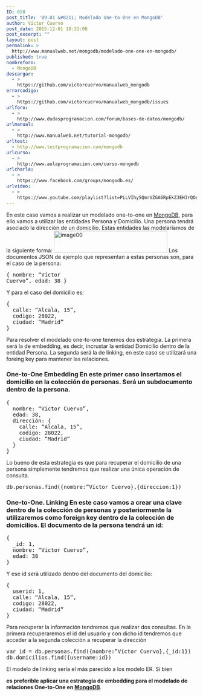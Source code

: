 ```yaml
---
ID: 658
post_title: '09.01 &#8211; Modelado One-to-One en MongoDB'
author: Víctor Cuervo
post_date: 2015-12-01 18:31:08
post_excerpt: ""
layout: post
permalink: >
  http://www.manualweb.net/mongodb/modelado-one-one-en-mongodb/
published: true
nombreforo:
  - MongoDB
descargar:
  - >
    https://github.com/victorcuervo/manualweb_mongodb
errorcodigo:
  - >
    https://github.com/victorcuervo/manualweb_mongodb/issues
urlforo:
  - >
    http://www.dudasprogramacion.com/forum/bases-de-datos/mongodb/
urlmanual:
  - >
    http://www.manualweb.net/tutorial-mongodb/
urltest:
  - http://www.testprogramacion.com/mongodb
urlcurso:
  - >
    http://www.aulaprogramacion.com/curso-mongodb
urlcharla:
  - >
    https://www.facebook.com/groups/mongodb.es/
urlvideo:
  - >
    https://www.youtube.com/playlist?list=PLLVIhySQmrVZGA6RpEkZJEH3rQOrHbi_c
---
```

En este caso vamos a realizar un modelado one-to-one en [MongoDB][1], para ello vamos a utilizar las entidades Persona y Domicilio. Una persona tendrá asociado la dirección de un domicilio. Estas entidades las modelaríamos de la siguiente forma: [<img src="http://www.manualweb.net/wp-content/uploads/2015/12/image00-300x57.png" alt="image00" width="300" height="57" class="alignright size-medium wp-image-673" />][2] Los documentos JSON de ejemplo que representan a estas personas son, para el caso de la persona: <pre lang="javascript">{
  nombre: “Víctor Cuervo”,
  edad: 38
}</pre> Y para el caso del domicilio es: 

<pre lang="javascript">{
  calle: “Alcala, 15”,
  codigo: 28022,
  ciudad: “Madrid”
}</pre> Para resolver el modelado one-to-one tenemos dos estrategia. La primera será la de embedding, es decir, incrustar la entidad Domicilio dentro de la entidad Persona. La segunda será la de linking, en este caso se utilizará una foreing key para mantener las relaciones. 

### One-to-One Embedding En este primer caso insertamos el domicilio en la colección de personas. Será un subdocumento dentro de la persona. 

<pre lang="javascript">{
  nombre: “Víctor Cuervo”,
  edad: 38,
  dirección: {
    calle: “Alcala, 15”,
    codigo: 28022,
    ciudad: “Madrid”
  }
}</pre> Lo bueno de esta estrategia es que para recuperar el domicilio de una persona simplemente tendremos que realizar una única operación de consulta. 

<pre lang="javascript">db.personas.find({nombre:”Víctor Cuervo},{direccion:1})</pre>

### One-to-One. Linking En este caso vamos a crear una clave dentro de la colección de personas y posteriormente la utilizaremos como foreign key dentro de la colección de domicilios. El documento de la persona tendrá un id: 

<pre lang="javascript">{
  _id: 1,
  nombre: “Víctor Cuervo”,
  edad: 38
}</pre> Y ese id será utilizado dentro del documento del domicilio: 

<pre lang="javascript">{
  userid: 1,
  calle: “Alcala, 15”,
  codigo: 28022,
  ciudad: “Madrid”
}</pre> Para recuperar la información tendremos que realizar dos consultas. En la primera recuperaremos el id del usuario y con dicho id tendremos que acceder a la segunda colección a recuperar la dirección 

<pre lang="javascript">var id = db.personas.find({nombre:”Víctor Cuervo},{_id:1})
db.domicilios.find({username:id})</pre> El modelo de linking sería el más parecido a los modelo ER. Si bien 

**es preferible aplicar una estrategia de embedding para el modelado de relaciones One-to-One en [MongoDB][1]**.

 [1]: http://www.manualweb.net/tutorial-mongodb/
 [2]: http://www.manualweb.net/wp-content/uploads/2015/12/image00.png